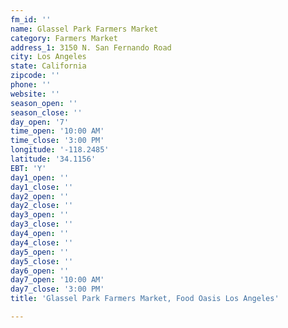 ```yaml
---
fm_id: ''
name: Glassel Park Farmers Market
category: Farmers Market
address_1: 3150 N. San Fernando Road
city: Los Angeles
state: California
zipcode: ''
phone: ''
website: ''
season_open: ''
season_close: ''
day_open: '7'
time_open: '10:00 AM'
time_close: '3:00 PM'
longitude: '-118.2485'
latitude: '34.1156'
EBT: 'Y'
day1_open: ''
day1_close: ''
day2_open: ''
day2_close: ''
day3_open: ''
day3_close: ''
day4_open: ''
day4_close: ''
day5_open: ''
day5_close: ''
day6_open: ''
day7_open: '10:00 AM'
day7_close: '3:00 PM'
title: 'Glassel Park Farmers Market, Food Oasis Los Angeles'

---
```

